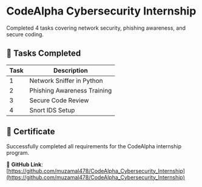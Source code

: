 # CodeAlpha Cybersecurity Internship
Completed 4 tasks covering network security, phishing awareness, and secure coding.

## 🚀 Tasks Completed
| Task | Description |
|------|-------------|
| 1 | Network Sniffer in Python |
| 2 | Phishing Awareness Training |
| 3 | Secure Code Review |
| 4 | Snort IDS Setup |

## 📜 Certificate
Successfully completed all requirements for the CodeAlpha internship program.

🔗 **GitHub Link**: [https://github.com/muzamal478/CodeAlpha_Cybersecurity_Internship](https://github.com/muzamal478/CodeAlpha_Cybersecurity_Internship)